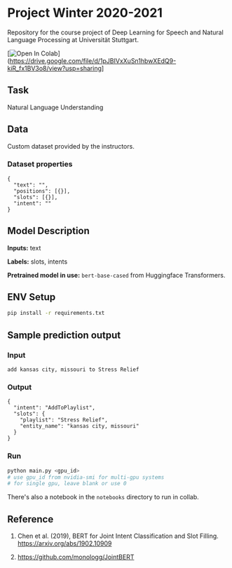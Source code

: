 # Project Winter 2020-2021
Repository for the course project of Deep Learning for Speech and Natural Language Processing at Universität Stuttgart.

[![Open In Colab](https://colab.research.google.com/assets/colab-badge.svg)](https://drive.google.com/file/d/1pJBIVxXuSn1hbwXEdQ9-kiR_fx1BV3o8/view?usp=sharing]


## Task
Natural Language Understanding

## Data
Custom dataset provided by the instructors.

### Dataset properties
````json5
{
  "text": "",
  "positions": [{}],
  "slots": [{}],
  "intent": ""
}
````

## Model Description
__Inputs:__ text

__Labels:__ slots, intents

__Pretrained model in use:__ `bert-base-cased` from Huggingface Transformers.

## ENV Setup
````bash
pip install -r requirements.txt
````

## Sample prediction output

### Input
```
add kansas city, missouri to Stress Relief
```

### Output
```json5
{
  "intent": "AddToPlaylist",
  "slots": {
    "playlist": "Stress Relief",
    "entity_name": "kansas city, missouri"
  }
}
```

### Run
```bash
python main.py <gpu_id>
# use gpu_id from nvidia-smi for multi-gpu systems
# for single gpu, leave blank or use 0
```

There's also a notebook in the `notebooks` directory to run in collab.

## Reference
1. Chen et al. (2019), BERT for Joint Intent Classification and Slot Filling.
https://arxiv.org/abs/1902.10909

2. https://github.com/monologg/JointBERT

